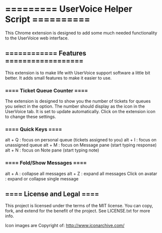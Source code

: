 <h1>  ========= UserVoice Helper Script ========== </h1>
<p> This Chrome extension is designed to add some much needed functionality to the UserVoice web interface.</p>
<h2>============ Features ==================</h2>
This extension is to make life with UserVoice support software
a little bit better. It adds small features to make it easier
to use.

<h3>==== Ticket Queue Counter ====</h3>
The extension is designed to show you the number of tickets for
queues you select in the option. The number should
display as the icon in the UserVoice tab. It is set to update
automatically. Click on the extension icon to change these settings. 

<h3>==== Quick Keys ====</h3>
alt + Q : focus on personal queue (tickets assigned to you)
alt + I : focus on unassigned queue
alt + M : focus on Message pane (start typing response)
alt + N : focus on Note pane (start typing note)

<h3>==== Fold/Show Messages ====</h3>
alt + A : collapse all messages
alt + Z : expand all messages
Click on avatar : expand or collapse single message


<h2>==== License and Legal ====</h2>
This project is licensed under the terms of the MIT license.
You can copy, fork, and extend for the benefit of the project.
See LICENSE.txt for more info.

Icon images are Copyright of: http://www.iconarchive.com/
